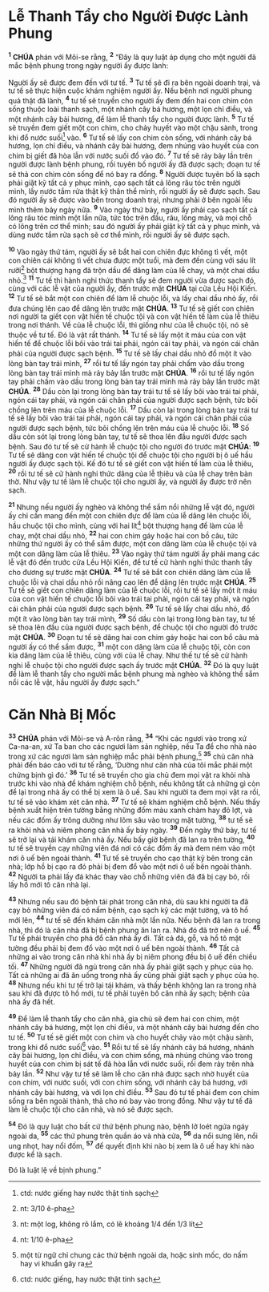 # Lễ Thanh Tẩy cho Người Được Lành Phung

<sup><b>1</b></sup> **CHÚA** phán với Môi-se rằng, <sup><b>2</b></sup> “Đây là quy luật áp dụng cho một người đã mắc bệnh phung trong ngày người ấy được lành:

Người ấy sẽ được đem đến với tư tế. <sup><b>3</b></sup> Tư tế sẽ đi ra bên ngoài doanh trại, và tư tế sẽ thực hiện cuộc khám nghiệm người ấy. Nếu bệnh nơi người phung quả thật đã lành, <sup><b>4</b></sup> tư tế sẽ truyền cho người ấy đem đến hai con chim còn sống thuộc loài thanh sạch, một nhánh cây bá hương, một lọn chỉ điều, và một nhánh cây bài hương, để làm lễ thanh tẩy cho người được lành. <sup><b>5</b></sup> Tư tế sẽ truyền đem giết một con chim, cho chảy huyết vào một chậu sành, trong khi đổ nước suối[^1-d40976f9-5332-4b1a-94d8-af02f253b5ec] vào. <sup><b>6</b></sup> Tư tế sẽ lấy con chim còn sống, với nhánh cây bá hương, lọn chỉ điều, và nhánh cây bài hương, đem nhúng vào huyết của con chim bị giết đã hòa lẫn với nước suối đổ vào đó. <sup><b>7</b></sup> Tư tế sẽ rảy bảy lần trên người được lành bệnh phung, rồi tuyên bố người ấy đã được sạch; đoạn tư tế sẽ thả con chim còn sống để nó bay ra đồng. <sup><b>8</b></sup> Người được tuyên bố là sạch phải giặt kỹ tất cả y phục mình, cạo sạch tất cả lông râu tóc trên người mình, lấy nước tắm rửa thật kỹ thân thể mình, rồi người ấy sẽ được sạch. Sau đó người ấy sẽ được vào bên trong doanh trại, nhưng phải ở bên ngoài lều mình thêm bảy ngày nữa. <sup><b>9</b></sup> Vào ngày thứ bảy, người ấy phải cạo sạch tất cả lông râu tóc mình một lần nữa, tức tóc trên đầu, râu, lông mày, và mọi chỗ có lông trên cơ thể mình; sau đó người ấy phải giặt kỹ tất cả y phục mình, và dùng nước tắm rửa sạch sẽ cơ thể mình, rồi người ấy sẽ được sạch.

<sup><b>10</b></sup> Vào ngày thứ tám, người ấy sẽ bắt hai con chiên đực không tì vết, một con chiên cái không tì vết chưa được một tuổi, mà đem đến cùng với sáu lít rưỡi[^2-d40976f9-5332-4b1a-94d8-af02f253b5ec] bột thượng hạng đã trộn dầu để dâng làm của lễ chay, và một chai dầu nhỏ.[^3-d40976f9-5332-4b1a-94d8-af02f253b5ec] <sup><b>11</b></sup> Tư tế thi hành nghi thức thanh tẩy sẽ đem người vừa được sạch đó, cùng với các lễ vật của người ấy, đến trước mặt **CHÚA** tại cửa Lều Hội Kiến. <sup><b>12</b></sup> Tư tế sẽ bắt một con chiên để làm lễ chuộc lỗi, và lấy chai dầu nhỏ ấy, rồi đưa chúng lên cao để dâng lên trước mặt **CHÚA**. <sup><b>13</b></sup> Tư tế sẽ giết con chiên nơi người ta giết con vật hiến tế chuộc tội và con vật hiến tế làm của lễ thiêu trong nơi thánh. Về của lễ chuộc lỗi, thì giống như của lễ chuộc tội, nó sẽ thuộc về tư tế. Đó là vật rất thánh. <sup><b>14</b></sup> Tư tế sẽ lấy một ít máu của con vật hiến tế để chuộc lỗi bôi vào trái tai phải, ngón cái tay phải, và ngón cái chân phải của người được sạch bệnh. <sup><b>15</b></sup> Tư tế sẽ lấy chai dầu nhỏ đổ một ít vào lòng bàn tay trái mình, <sup><b>27</b></sup> rồi tư tế lấy ngón tay phải chấm vào dầu trong lòng bàn tay trái mình mà rảy bảy lần trước mặt **CHÚA**. <sup><b>16</b></sup> rồi tư tế lấy ngón tay phải chấm vào dầu trong lòng bàn tay trái mình mà rảy bảy lần trước mặt **CHÚA**. <sup><b>28</b></sup> Dầu còn lại trong lòng bàn tay trái tư tế sẽ lấy bôi vào trái tai phải, ngón cái tay phải, và ngón cái chân phải của người được sạch bệnh, tức bôi chồng lên trên máu của lễ chuộc lỗi. <sup><b>17</b></sup> Dầu còn lại trong lòng bàn tay trái tư tế sẽ lấy bôi vào trái tai phải, ngón cái tay phải, và ngón cái chân phải của người được sạch bệnh, tức bôi chồng lên trên máu của lễ chuộc lỗi. <sup><b>18</b></sup> Số dầu còn sót lại trong lòng bàn tay, tư tế sẽ thoa lên đầu người được sạch bệnh. Sau đó tư tế sẽ cử hành lễ chuộc tội cho người đó trước mặt **CHÚA**: <sup><b>19</b></sup> Tư tế sẽ dâng con vật hiến tế chuộc tội để chuộc tội cho người bị ô uế hầu người ấy được sạch tội. Kế đó tư tế sẽ giết con vật hiến tế làm của lễ thiêu, <sup><b>20</b></sup> rồi tư tế sẽ cử hành nghi thức dâng của lễ thiêu và của lễ chay trên bàn thờ. Như vậy tư tế làm lễ chuộc tội cho người ấy, và người ấy được trở nên sạch.

<sup><b>21</b></sup> Nhưng nếu người ấy nghèo và không thể sắm nổi những lễ vật đó, người ấy chỉ cần mang đến một con chiên đực để làm của lễ dâng lên chuộc lỗi, hầu chuộc tội cho mình, cùng với hai lít[^4-d40976f9-5332-4b1a-94d8-af02f253b5ec] bột thượng hạng để làm của lễ chay, một chai dầu nhỏ, <sup><b>22</b></sup> hai con chim gáy hoặc hai con bồ câu, tức những thứ người ấy có thể sắm được, một con dâng làm của lễ chuộc tội và một con dâng làm của lễ thiêu. <sup><b>23</b></sup> Vào ngày thứ tám người ấy phải mang các lễ vật đó đến trước cửa Lều Hội Kiến, để tư tế cử hành nghi thức thanh tẩy cho đương sự trước mặt **CHÚA**. <sup><b>24</b></sup> Tư tế sẽ bắt con chiên dâng làm của lễ chuộc lỗi và chai dầu nhỏ rồi nâng cao lên để dâng lên trước mặt **CHÚA**. <sup><b>25</b></sup> Tư tế sẽ giết con chiên dâng làm của lễ chuộc lỗi, rồi tư tế sẽ lấy một ít máu của con vật hiến tế chuộc lỗi bôi vào trái tai phải, ngón cái tay phải, và ngón cái chân phải của người được sạch bệnh. <sup><b>26</b></sup> Tư tế sẽ lấy chai dầu nhỏ, đổ một ít vào lòng bàn tay trái mình, <sup><b>29</b></sup> Số dầu còn lại trong lòng bàn tay, tư tế sẽ thoa lên đầu của người được sạch bệnh, để chuộc tội cho người đó trước mặt **CHÚA**. <sup><b>30</b></sup> Đoạn tư tế sẽ dâng hai con chim gáy hoặc hai con bồ câu mà người ấy có thể sắm được, <sup><b>31</b></sup> một con dâng làm của lễ chuộc tội, còn con kia dâng làm của lễ thiêu, cùng với của lễ chay. Như thế tư tế sẽ cử hành nghi lễ chuộc tội cho người được sạch ấy trước mặt **CHÚA**. <sup><b>32</b></sup> Đó là quy luật để làm lễ thanh tẩy cho người mắc bệnh phung mà nghèo và không thể sắm nổi các lễ vật, hầu người ấy được sạch.”

# Căn Nhà Bị Mốc

<sup><b>33</b></sup> **CHÚA** phán với Môi-se và A-rôn rằng, <sup><b>34</b></sup> “Khi các ngươi vào trong xứ Ca-na-an, xứ Ta ban cho các ngươi làm sản nghiệp, nếu Ta để cho nhà nào trong xứ các ngươi làm sản nghiệp mắc phải bệnh phung,[^5-d40976f9-5332-4b1a-94d8-af02f253b5ec] <sup><b>35</b></sup> chủ căn nhà phải đến báo cáo với tư tế rằng, ‘Dường như căn nhà của tôi mắc phải một chứng bịnh gì đó.’ <sup><b>36</b></sup> Tư tế sẽ truyền cho gia chủ đem mọi vật ra khỏi nhà trước khi vào nhà để khám nghiệm chỗ bệnh, nếu không tất cả những gì còn để lại trong nhà ấy có thể bị xem là ô uế. Sau khi người ta đem mọi vật ra rồi, tư tế sẽ vào khám xét căn nhà. <sup><b>37</b></sup> Tư tế sẽ khám nghiệm chỗ bệnh. Nếu thấy bệnh xuất hiện trên tường bằng những đốm màu xanh chàm hay đỏ lợt, và nếu các đốm ấy trông dường như lõm sâu vào trong mặt tường, <sup><b>38</b></sup> tư tế sẽ ra khỏi nhà và niêm phong căn nhà ấy bảy ngày. <sup><b>39</b></sup> Đến ngày thứ bảy, tư tế sẽ trở lại và tái khám căn nhà ấy. Nếu bấy giờ bệnh đã lan ra trên tường, <sup><b>40</b></sup> tư tế sẽ truyền cạy những viên đá nơi có các đốm ấy mà đem ném vào một nơi ô uế bên ngoài thành. <sup><b>41</b></sup> Tư tế sẽ truyền cho cạo thật kỹ bên trong căn nhà; lớp hồ bị cạo ra đó phải bị đem đổ vào một nơi ô uế bên ngoài thành. <sup><b>42</b></sup> Người ta phải lấy đá khác thay vào chỗ những viên đá đã bị cạy bỏ, rồi lấy hồ mới tô căn nhà lại.

<sup><b>43</b></sup> Nhưng nếu sau đó bệnh tái phát trong căn nhà, dù sau khi người ta đã cạy bỏ những viên đá có nấm bệnh, cạo sạch kỹ các mặt tường, và tô hồ mới lên, <sup><b>44</b></sup> tư tế sẽ đến khám căn nhà một lần nữa. Nếu bệnh đã lan ra trong nhà, thì đó là căn nhà đã bị bệnh phung ăn lan ra. Nhà đó đã trở nên ô uế. <sup><b>45</b></sup> Tư tế phải truyền cho phá đổ căn nhà ấy đi. Tất cả đá, gỗ, và hồ tô mặt tường đều phải bị đem đổ vào một nơi ô uế bên ngoài thành. <sup><b>46</b></sup> Tất cả những ai vào trong căn nhà khi nhà ấy bị niêm phong đều bị ô uế đến chiều tối. <sup><b>47</b></sup> Những người đã ngủ trong căn nhà ấy phải giặt sạch y phục của họ. Tất cả những ai đã ăn uống trong nhà ấy cũng phải giặt sạch y phục của họ. <sup><b>48</b></sup> Nhưng nếu khi tư tế trở lại tái khám, và thấy bệnh không lan ra trong nhà sau khi đã được tô hồ mới, tư tế phải tuyên bố căn nhà ấy sạch; bệnh của nhà ấy đã hết.

<sup><b>49</b></sup> Để làm lễ thanh tẩy cho căn nhà, gia chủ sẽ đem hai con chim, một nhánh cây bá hương, một lọn chỉ điều, và một nhánh cây bài hương đến cho tư tế. <sup><b>50</b></sup> Tư tế sẽ giết một con chim và cho huyết chảy vào một chậu sành, trong khi đổ nước suối[^6-d40976f9-5332-4b1a-94d8-af02f253b5ec] vào. <sup><b>51</b></sup> Rồi tư tế sẽ lấy nhánh cây bá hương, nhánh cây bài hương, lọn chỉ điều, và con chim sống, mà nhúng chúng vào trong huyết của con chim bị sát tế đã hòa lẫn với nước suối, rồi đem rảy trên nhà bảy lần. <sup><b>52</b></sup> Như vậy tư tế sẽ làm lễ cho căn nhà được sạch nhờ huyết của con chim, với nước suối, với con chim sống, với nhánh cây bá hương, với nhánh cây bài hương, và với lọn chỉ điều. <sup><b>53</b></sup> Sau đó tư tế phải đem con chim sống ra bên ngoài thành, thả cho nó bay vào trong đồng. Như vậy tư tế đã làm lễ chuộc tội cho căn nhà, và nó sẽ được sạch.

<sup><b>54</b></sup> Đó là quy luật cho bất cứ thứ bệnh phung nào, bệnh lở loét ngứa ngáy ngoài da, <sup><b>55</b></sup> các thứ phung trên quần áo và nhà cửa, <sup><b>56</b></sup> da nổi sưng lên, nổi ung nhọt, hay nổi đốm, <sup><b>57</b></sup> để quyết định khi nào bị xem là ô uế hay khi nào được kể là sạch.

Đó là luật lệ về bịnh phung.”

[^1-d40976f9-5332-4b1a-94d8-af02f253b5ec]: ctd: nước giếng hay nước thật tinh sạch

[^2-d40976f9-5332-4b1a-94d8-af02f253b5ec]: nt: 3/10 ê-pha

[^3-d40976f9-5332-4b1a-94d8-af02f253b5ec]: nt: một log, không rõ lắm, có lẽ khoảng 1/4 đến 1/3 lít

[^4-d40976f9-5332-4b1a-94d8-af02f253b5ec]: nt: 1/10 ê-pha

[^5-d40976f9-5332-4b1a-94d8-af02f253b5ec]: một từ ngữ chỉ chung các thứ bệnh ngoài da, hoặc sinh mốc, do nấm hay vi khuẩn gây ra

[^6-d40976f9-5332-4b1a-94d8-af02f253b5ec]: ctd: nước giếng, hay nước thật tinh sạch
